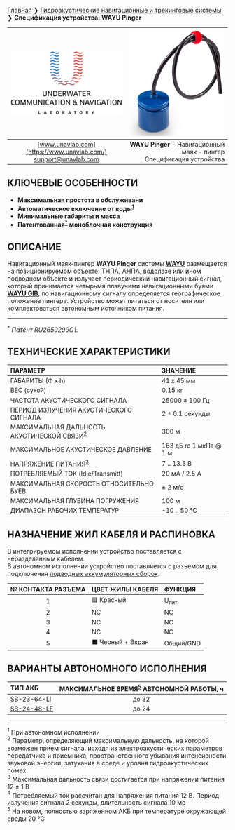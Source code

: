 [Главная](/README_RU) ❯ [Гидроакустические навигационные и трекинговые системы](/navigation_and_tracking_systems_ru) ❯ **Спецификация устройства: WAYU Pinger**

<div style="page-break-after: always;"></div>

| ![logo](/documentation/sm_logo.png) | ![wayu_pinger](/documentation/RT_1_332820_1.png) |
| :---: | ---: |
| [www.unavlab.com](https://www.unavlab.com/) <br/> [support@unavlab.com](mailto:support@unavlab.com) | **WAYU Pinger** - Навигационный маяк - пингер <br/> Спецификация устройства |

## КЛЮЧЕВЫЕ ОСОБЕННОСТИ

* **Максимальная простота в обслуживани**
* **Автоматическое включение от воды<sup>[1](#footnote1)</sup>**
* **Минимальные габариты и масса**
* **Патентованная<sup>[*](#footnote_a1)</sup> моноблочная конструкция**

## ОПИСАНИЕ

Навигационный маяк-пингер **WAYU Pinger** системы **[WAYU](WAYU_DataBrief_ru.md)** размещается на позиционируемом объекте: ТНПА, АНПА, водолазе или ином подводном объекте и излучает периодический навигационный сигнал, который принимается четырьмя плавучими навигационными буями **[WAYU GIB](WAYU_GIB_Specification_ru.md)**, по навигационному сигналу определяется географическое положение пингера.
Устройство может питаться от носителя или комплектоваться автономным источником питания.

_________
<a name="footnote_a1"><sup>\*</sup></a> *Патент RU2659299C1*.  

<div style="page-break-after: always;"></div>

## ТЕХНИЧЕСКИЕ ХАРАКТЕРИСТИКИ

| ПАРАМЕТР | ЗНАЧЕНИЕ |
| :--- | :--- |
| ГАБАРИТЫ (Ф х h) | 41 х 45 мм |
| ВЕС (сухой) | 0.15 кг |
| ЧАСТОТА АКУСТИЧЕСКОГО СИГНАЛА | 25000 ± 100 Гц |
| ПЕРИОД ИЗЛУЧЕНИЯ АКУСТИЧЕСКОГО СИГНАЛА | 2 ± 0.1 секунды |
| МАКСИМАЛЬНАЯ ДАЛЬНОСТЬ АКУСТИЧЕСКОЙ СВЯЗИ<sup>[2](#footnote2)</sup> | 300 м |
| МАКСИМАЛЬНОЕ АКУСТИЧЕСКОЕ ДАВЛЕНИЕ | 163 дБ re 1 мкПа @ 1 м |
| НАПРЯЖЕНИЕ ПИТАНИЯ<sup>[3](#footnote3)</sup> | 7 .. 13.5 В |
| ПОТРЕБЛЯЕМЫЙ ТОК (Idle/Transmitt) | 20 мА / 2.5 А |
| МАКСИМАЛЬНАЯ СКОРОСТЬ ОТНОСИТЕЛЬНО БУЕВ | ± 2 м/с  |
| МАКСИМАЛЬНАЯ ГЛУБИНА ПОГРУЖЕНИЯ | 100 м |
| ДИАПАЗОН РАБОЧИХ ТЕМПЕРАТУР | -10 .. 50 °С |

## НАЗНАЧЕНИЕ ЖИЛ КАБЕЛЯ И РАСПИНОВКА

В интегрируемом исполнении устройство поставляется с неразделанным кабелем.  
В автономном исполнении устройство поставляется с разъемом для подключения [подводных аккумуляторных сборок](/documentation/RU/Accessories/Sub_batteries_ru).

| № КОНТАКТА РАЗЪЕМА | ЦВЕТ ЖИЛЫ КАБЕЛЯ |  ФУНКЦИЯ |
| :---: | :--- | :--- |
| 1 | 🟥 Красный | U<sub>пит.</sub> |
| 2 | NC | NC |
| 3 | NC | NC |
| 4 | NC | NC |
| 5 | ⬛ Черный + Экран | Общий/GND |

## ВАРИАНТЫ АВТОНОМНОГО ИСПОЛНЕНИЯ

| ТИП АКБ | МАКСИМАЛЬНОЕ ВРЕМЯ<sup>[5](#footnote5)</sup> АВТОНОМНОЙ РАБОТЫ, ч |
| :--- | :---: |
| [SB-23-64-LI](/documentation/RU/Accessories/Sub_batteries_ru#sb2364li) | до 32 |
| [SB-24-48-LF](/documentation/RU/Accessories/Sub_batteries_ru#sb2448lf) | до 24 |

________________
<a name="footnote1"><sup>1</sup></a> При автономном исполнении  
<a name="footnote2"><sup>2</sup></a> Параметр, определяющий максимальную дальность, на которой возможен прием сигнала, исходя из 
электроакустических параметров передатчика и приемника, пространственного убывания интенсивности звуковой энергии, затухания в среде 
и уровня гидроакустических помех.  
<a name="footnote3"><sup>3</sup></a> Максимальная дальность связи достигается при напряжении питания 12 ± 1 В  
<a name="footnote4"><sup>4</sup></a> Потребляемый ток рассчитан для напряжения питания 12 В. Период излучения сигнала 2 секунды, длительность сигнала 10 мс  
<a name="footnote5"><sup>5</sup></a> На новом, полностью заряженном АКБ при температуре окружающей среды 20 °C

<div style="page-break-after: always;"></div>
